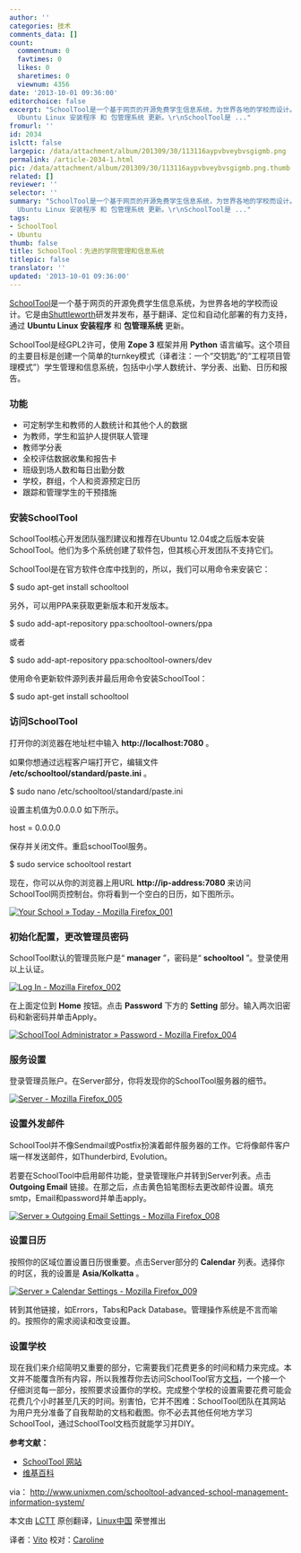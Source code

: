 ```yaml
---
author: ''
categories: 技术
comments_data: []
count:
  commentnum: 0
  favtimes: 0
  likes: 0
  sharetimes: 0
  viewnum: 4356
date: '2013-10-01 09:36:00'
editorchoice: false
excerpt: "SchoolTool是一个基于网页的开源免费学生信息系统，为世界各地的学校而设计。它是由Shuttleworth研发并发布，基于翻译、定位和自动化部署的有力支持，通过
  Ubuntu Linux 安装程序 和 包管理系统 更新。\r\nSchoolTool是 ..."
fromurl: ''
id: 2034
islctt: false
largepic: /data/attachment/album/201309/30/113116aypvbveybvsgigmb.png
permalink: /article-2034-1.html
pic: /data/attachment/album/201309/30/113116aypvbveybvsgigmb.png.thumb.jpg
related: []
reviewer: ''
selector: ''
summary: "SchoolTool是一个基于网页的开源免费学生信息系统，为世界各地的学校而设计。它是由Shuttleworth研发并发布，基于翻译、定位和自动化部署的有力支持，通过
  Ubuntu Linux 安装程序 和 包管理系统 更新。\r\nSchoolTool是 ..."
tags:
- SchoolTool
- Ubuntu
thumb: false
title: SchoolTool：先进的学院管理和信息系统
titlepic: false
translator: ''
updated: '2013-10-01 09:36:00'
---
```


[SchoolTool](http://schooltool.org/)是一个基于网页的开源免费学生信息系统，为世界各地的学校而设计。它是由[Shuttleworth](http://www.shuttleworthfoundation.org/)研发并发布，基于翻译、定位和自动化部署的有力支持，通过 **Ubuntu Linux 安装程序** 和 **包管理系统** 更新。


SchoolTool是经GPL2许可，使用 **Zope 3** 框架并用 **Python** 语言编写。这个项目的主要目标是创建一个简单的turnkey模式（译者注：一个“交钥匙”的“工程项目管理模式”）学生管理和信息系统，包括中小学人数统计、学分表、出勤、日历和报告。


### **功能**


* 可定制学生和教师的人数统计和其他个人的数据
* 为教师，学生和监护人提供联人管理
* 教师学分表
* 全校评估数据收集和报告卡
* 班级到场人数和每日出勤分数
* 学校，群组，个人和资源预定日历
* 跟踪和管理学生的干预措施


### **安装SchoolTool**


SchoolTool核心开发团队强烈建议和推荐在Ubuntu 12.04或之后版本安装SchoolTool。他们为多个系统创建了软件包，但其核心开发团队不支持它们。


SchoolTool是在官方软件仓库中找到的，所以，我们可以用命令来安装它：


$ sudo apt-get install schooltool


另外，可以用PPA来获取更新版本和开发版本。


$ sudo add-apt-repository ppa:schooltool-owners/ppa


或者


$ sudo add-apt-repository ppa:schooltool-owners/dev


使用命令更新软件源列表并最后用命令安装SchoolTool：


$ sudo apt-get install schooltool


### **访问SchoolTool**


打开你的浏览器在地址栏中输入 **http://localhost:7080** 。


如果你想通过远程客户端打开它，编辑文件 **/etc/schooltool/standard/paste.ini** 。


$ sudo nano /etc/schooltool/standard/paste.ini


设置主机值为0.0.0.0 如下所示。


host = 0.0.0.0


保存并关闭文件。重启schoolTool服务。


$ sudo service schooltool restart 


现在，你可以从你的浏览器上用URL **http://ip-address:7080** 来访问SchoolTool网页控制台。你将看到一个空白的日历，如下图所示。


[![Your School » Today - Mozilla Firefox_001](/data/attachment/album/201309/30/113116aypvbveybvsgigmb.png)](http://180016988.r.cdn77.net/wp-content/uploads/2013/09/Your-School-%C2%BB-Today-Mozilla-Firefox_001.png)


### **初始化配置，更改管理员密码**


SchoolTool默认的管理员账户是“ **manager** ”，密码是“ **schooltool** ”。登录使用以上认证。


[![Log In - Mozilla Firefox_002](/data/attachment/album/201309/30/113118ekeg4iggw6pwg6pb.png)](http://180016988.r.cdn77.net/wp-content/uploads/2013/09/Log-In-Mozilla-Firefox_002.png)


在上面定位到 **Home** 按钮。点击 **Password** 下方的 **Setting** 部分。输入两次旧密码和新密码并单击Apply。


[![SchoolTool Administrator » Password - Mozilla Firefox_004](/data/attachment/album/201309/30/1131267104ry71mzmdr458.png)](http://180016988.r.cdn77.net/wp-content/uploads/2013/09/SchoolTool-Administrator-%C2%BB-Password-Mozilla-Firefox_004.png)


### **服务设置**


登录管理员账户。在Server部分，你将发现你的SchoolTool服务器的细节。


[![Server - Mozilla Firefox_005](/data/attachment/album/201309/30/113133t6gvtfyffcquzg8p.png)](http://180016988.r.cdn77.net/wp-content/uploads/2013/09/Server-Mozilla-Firefox_005.png)


### **设置外发邮件**


SchoolTool并不像Sendmail或Postfix扮演着邮件服务器的工作。它将像邮件客户端一样发送邮件，如Thunderbird, Evolution。


若要在SchoolTool中启用邮件功能，登录管理账户并转到Server列表。点击 **Outgoing Email** 链接。在那之后，点击黄色铅笔图标去更改邮件设置。填充smtp，Email和password并单击apply。


[![Server » Outgoing Email Settings - Mozilla Firefox_008](/data/attachment/album/201309/30/113136llw4ojclbzljt6bl.png)](http://180016988.r.cdn77.net/wp-content/uploads/2013/09/Server-%C2%BB-Outgoing-Email-Settings-Mozilla-Firefox_008.png)


### **设置日历**


按照你的区域位置设置日历很重要。点击Server部分的 **Calendar** 列表。选择你的时区，我的设置是 **Asia/Kolkatta** 。


[![Server » Calendar Settings - Mozilla Firefox_009](/data/attachment/album/201309/30/113138tf3f0v07777ct2kc.png)](http://180016988.r.cdn77.net/wp-content/uploads/2013/09/Server-%C2%BB-Calendar-Settings-Mozilla-Firefox_009.png)


转到其他链接，如Errors，Tabs和Pack Database。管理操作系统是不言而喻的。按照你的需求阅读和改变设置。


### **设置学校**


现在我们来介绍简明又重要的部分，它需要我们花费更多的时间和精力来完成。本文并不能覆含所有内容，所以我推荐你去访问SchoolTool官方[文档](http://book.schooltool.org/setup-toc.html)，一个接一个仔细浏览每一部分，按照要求设置你的学校。完成整个学校的设置需要花费可能会花费几个小时甚至几天的时间。别害怕，它并不困难：SchoolTool团队在其网站为用户充分准备了自我帮助的文档和截图。你不必去其他任何地方学习SchoolTool，通过SchoolTool文档页就能学习并DIY。


**参考文献：**


* [SchoolTool 网站](http://www.schooltool.org/)
* [维基百科](http://en.wikipedia.org/wiki/SchoolTool)


 


via： <http://www.unixmen.com/schooltool-advanced-school-management-information-system/>


本文由 [LCTT](https://github.com/LCTT/TranslateProject) 原创翻译，[Linux中国](http://linux.cn/portal.php) 荣誉推出


译者：[Vito](http://linux.cn/space/Vito) 校对：[Caroline](http://linux.cn/space/14763)